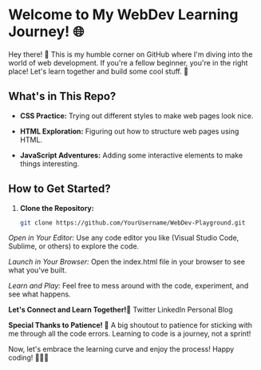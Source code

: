 # Welcome to My WebDev Learning Journey! 🌐

Hey there! 👋 This is my humble corner on GitHub where I'm diving into the world of web development. If you're a fellow beginner, you're in the right place! Let's learn together and build some cool stuff. 🚀

## What's in This Repo?

- **CSS Practice:** Trying out different styles to make web pages look nice.

- **HTML Exploration:** Figuring out how to structure web pages using HTML.

- **JavaScript Adventures:** Adding some interactive elements to make things interesting.

## How to Get Started?

1. **Clone the Repository:**
   ```bash
   git clone https://github.com/YourUsername/WebDev-Playground.git


*Open in Your Editor:*
Use any code editor you like (Visual Studio Code, Sublime, or others) to explore the code.


*Launch in Your Browser:*
Open the index.html file in your browser to see what you've built.

*Learn and Play:*
Feel free to mess around with the code, experiment, and see what happens.

**Let's Connect and Learn Together!🤝**
Twitter
LinkedIn
Personal Blog

**Special Thanks to Patience! 🙏**
A big shoutout to patience for sticking with me through all the code errors. Learning to code is a journey, not a sprint!

Now, let's embrace the learning curve and enjoy the process! Happy coding! 🌈👩‍💻
